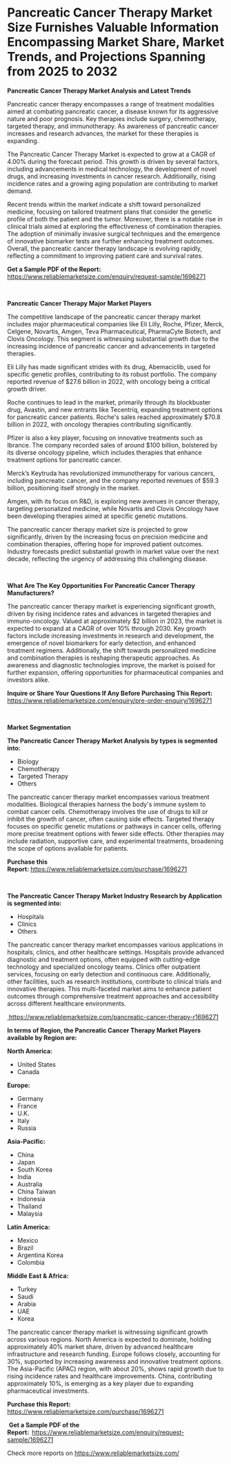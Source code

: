 <p><h1>Pancreatic Cancer Therapy Market Size Furnishes Valuable Information Encompassing Market Share, Market Trends, and Projections Spanning from 2025 to 2032</h1></p><p><strong>Pancreatic Cancer Therapy Market Analysis and Latest Trends</strong></p>
<p><p>Pancreatic cancer therapy encompasses a range of treatment modalities aimed at combating pancreatic cancer, a disease known for its aggressive nature and poor prognosis. Key therapies include surgery, chemotherapy, targeted therapy, and immunotherapy. As awareness of pancreatic cancer increases and research advances, the market for these therapies is expanding.</p><p>The Pancreatic Cancer Therapy Market is expected to grow at a CAGR of 4.00% during the forecast period. This growth is driven by several factors, including advancements in medical technology, the development of novel drugs, and increasing investments in cancer research. Additionally, rising incidence rates and a growing aging population are contributing to market demand.</p><p>Recent trends within the market indicate a shift toward personalized medicine, focusing on tailored treatment plans that consider the genetic profile of both the patient and the tumor. Moreover, there is a notable rise in clinical trials aimed at exploring the effectiveness of combination therapies. The adoption of minimally invasive surgical techniques and the emergence of innovative biomarker tests are further enhancing treatment outcomes. Overall, the pancreatic cancer therapy landscape is evolving rapidly, reflecting a commitment to improving patient care and survival rates.</p></p>
<p><strong>Get a Sample PDF of the Report:&nbsp;</strong> <a href="https://www.reliablemarketsize.com/enquiry/request-sample/1696271?utm_campaign=1836&utm_medium=2&utm_source=Github&utm_content=ia&utm_term=03032025&utm_id=pancreatic-cancer-therapy">https://www.reliablemarketsize.com/enquiry/request-sample/1696271</a></p>
<p>&nbsp;</p>
<p><strong>Pancreatic Cancer Therapy Major Market Players</strong></p>
<p><p>The competitive landscape of the pancreatic cancer therapy market includes major pharmaceutical companies like Eli Lilly, Roche, Pfizer, Merck, Celgene, Novartis, Amgen, Teva Pharmaceutical, PharmaCyte Biotech, and Clovis Oncology. This segment is witnessing substantial growth due to the increasing incidence of pancreatic cancer and advancements in targeted therapies.</p><p>Eli Lilly has made significant strides with its drug, Abemaciclib, used for specific genetic profiles, contributing to its robust portfolio. The company reported revenue of $27.6 billion in 2022, with oncology being a critical growth driver. </p><p>Roche continues to lead in the market, primarily through its blockbuster drug, Avastin, and new entrants like Tecentriq, expanding treatment options for pancreatic cancer patients. Roche's sales reached approximately $70.8 billion in 2022, with oncology therapies contributing significantly.</p><p>Pfizer is also a key player, focusing on innovative treatments such as Ibrance. The company recorded sales of around $100 billion, bolstered by its diverse oncology pipeline, which includes therapies that enhance treatment options for pancreatic cancer.</p><p>Merck’s Keytruda has revolutionized immunotherapy for various cancers, including pancreatic cancer, and the company reported revenues of $59.3 billion, positioning itself strongly in the market.</p><p>Amgen, with its focus on R&D, is exploring new avenues in cancer therapy, targeting personalized medicine, while Novartis and Clovis Oncology have been developing therapies aimed at specific genetic mutations.</p><p>The pancreatic cancer therapy market size is projected to grow significantly, driven by the increasing focus on precision medicine and combination therapies, offering hope for improved patient outcomes. Industry forecasts predict substantial growth in market value over the next decade, reflecting the urgency of addressing this challenging disease.</p></p>
<p>&nbsp;</p>
<p><strong>What Are The Key Opportunities For Pancreatic Cancer Therapy Manufacturers?</strong></p>
<p><p>The pancreatic cancer therapy market is experiencing significant growth, driven by rising incidence rates and advances in targeted therapies and immuno-oncology. Valued at approximately $2 billion in 2023, the market is expected to expand at a CAGR of over 10% through 2030. Key growth factors include increasing investments in research and development, the emergence of novel biomarkers for early detection, and enhanced treatment regimens. Additionally, the shift towards personalized medicine and combination therapies is reshaping therapeutic approaches. As awareness and diagnostic technologies improve, the market is poised for further expansion, offering opportunities for pharmaceutical companies and investors alike.</p></p>
<p><strong>Inquire or Share Your Questions If Any Before Purchasing This Report:</strong> <a href="https://www.reliablemarketsize.com/enquiry/pre-order-enquiry/1696271?utm_campaign=1836&utm_medium=2&utm_source=Github&utm_content=ia&utm_term=03032025&utm_id=pancreatic-cancer-therapy">https://www.reliablemarketsize.com/enquiry/pre-order-enquiry/1696271</a></p>
<p>&nbsp;</p>
<p><strong>Market Segmentation</strong></p>
<p><strong>The Pancreatic Cancer Therapy Market Analysis by types is segmented into:</strong></p>
<p><ul><li>Biology</li><li>Chemotherapy</li><li>Targeted Therapy</li><li>Others</li></ul></p>
<p><p>The pancreatic cancer therapy market encompasses various treatment modalities. Biological therapies harness the body's immune system to combat cancer cells. Chemotherapy involves the use of drugs to kill or inhibit the growth of cancer, often causing side effects. Targeted therapy focuses on specific genetic mutations or pathways in cancer cells, offering more precise treatment options with fewer side effects. Other therapies may include radiation, supportive care, and experimental treatments, broadening the scope of options available for patients.</p></p>
<p><strong>Purchase this Report:&nbsp;</strong><a href="https://www.reliablemarketsize.com/purchase/1696271?utm_campaign=1836&utm_medium=2&utm_source=Github&utm_content=ia&utm_term=03032025&utm_id=pancreatic-cancer-therapy">https://www.reliablemarketsize.com/purchase/1696271</a></p>
<p>&nbsp;</p>
<p><strong>The Pancreatic Cancer Therapy Market Industry Research by Application is segmented into:</strong></p>
<p><ul><li>Hospitals</li><li>Clinics</li><li>Others</li></ul></p>
<p><p>The pancreatic cancer therapy market encompasses various applications in hospitals, clinics, and other healthcare settings. Hospitals provide advanced diagnostic and treatment options, often equipped with cutting-edge technology and specialized oncology teams. Clinics offer outpatient services, focusing on early detection and continuous care. Additionally, other facilities, such as research institutions, contribute to clinical trials and innovative therapies. This multi-faceted market aims to enhance patient outcomes through comprehensive treatment approaches and accessibility across different healthcare environments.</p></p>
<p><a href="https://www.reliablemarketsize.com/pancreatic-cancer-therapy-r1696271?utm_campaign=1836&utm_medium=2&utm_source=Github&utm_content=ia&utm_term=03032025&utm_id=pancreatic-cancer-therapy">&nbsp;https://www.reliablemarketsize.com/pancreatic-cancer-therapy-r1696271</a></p>
<p><strong>In terms of Region, the Pancreatic Cancer Therapy Market Players available by Region are:</strong></p>
<p>
    <p> <strong> North America: </strong>
        <ul>
            <li>United States</li>
            <li>Canada</li>
        </ul>
        </p> 
    <p> <strong> Europe: </strong>
        <ul>
            <li>Germany</li>
            <li>France</li>
            <li>U.K.</li>
            <li>Italy</li>
            <li>Russia</li>
        </ul>
        </p> 
    <p> <strong> Asia-Pacific: </strong>
        <ul>
            <li>China</li>
            <li>Japan</li>
            <li>South Korea</li>
            <li>India</li>
            <li>Australia</li>
            <li>China Taiwan</li>
            <li>Indonesia</li>
            <li>Thailand</li>
            <li>Malaysia</li>
        </ul>
        </p> 
    <p> <strong> Latin America: </strong>
        <ul>
            <li>Mexico</li>
            <li>Brazil</li>
            <li>Argentina Korea</li>
            <li>Colombia</li>
        </ul>
        </p> 
    <p> <strong> Middle East & Africa: </strong>
        <ul>
            <li>Turkey</li>
            <li>Saudi</li>
            <li>Arabia</li>
            <li>UAE</li>
            <li>Korea</li>
        </ul>
    </p>
    </p>
<p><p>The pancreatic cancer therapy market is witnessing significant growth across various regions. North America is expected to dominate, holding approximately 40% market share, driven by advanced healthcare infrastructure and research funding. Europe follows closely, accounting for 30%, supported by increasing awareness and innovative treatment options. The Asia-Pacific (APAC) region, with about 20%, shows rapid growth due to rising incidence rates and healthcare improvements. China, contributing approximately 10%, is emerging as a key player due to expanding pharmaceutical investments.</p></p>
<p><strong>Purchase this Report: </strong><a href="https://www.reliablemarketsize.com/purchase/1696271?utm_campaign=1836&utm_medium=2&utm_source=Github&utm_content=ia&utm_term=03032025&utm_id=pancreatic-cancer-therapy">https://www.reliablemarketsize.com/purchase/1696271</a></p>
<p>&nbsp;<strong>Get a Sample PDF of the Report:&nbsp;&nbsp;</strong><a href="https://www.reliablemarketsize.com/enquiry/request-sample/1696271?utm_campaign=1836&utm_medium=2&utm_source=Github&utm_content=ia&utm_term=03032025&utm_id=pancreatic-cancer-therapy">https://www.reliablemarketsize.com/enquiry/request-sample/1696271</a></p>
<p><strong></strong></p>
<p>Check more reports on <a href="https://www.reliablemarketsize.com/?utm_campaign=1836&utm_medium=2&utm_source=Github&utm_content=ia&utm_term=03032025&utm_id=pancreatic-cancer-therapy">https://www.reliablemarketsize.com/</a></p>